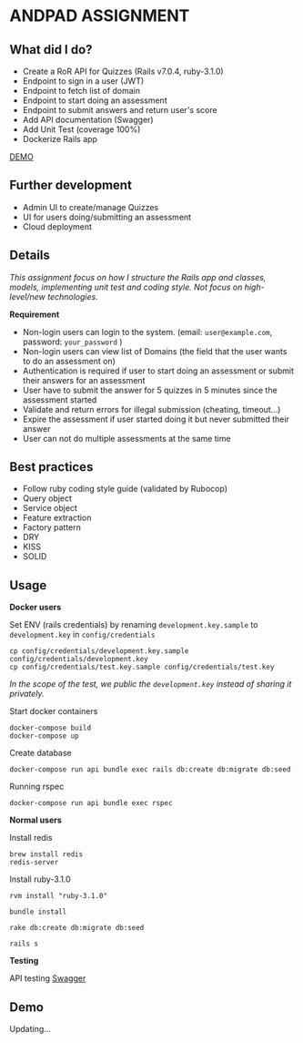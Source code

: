 # ANDPAD ASSIGNMENT

## What did I do?
- Create a RoR API for Quizzes (Rails v7.0.4, ruby-3.1.0)
- Endpoint to sign in a user (JWT)
- Endpoint to fetch list of domain
- Endpoint to start doing an assessment
- Endpoint to submit answers and return user's score
- Add API documentation (Swagger)
- Add Unit Test (coverage 100%)
- Dockerize Rails app

[DEMO](#demo)

## Further development
- Admin UI to create/manage Quizzes
- UI for users doing/submitting an assessment
- Cloud deployment

## Details

*This assignment focus on how I structure the Rails app and classes, models, implementing unit test and coding style. Not focus on high-level/new technologies.*

**Requirement**
- Non-login users can login to the system. (email: `user@example.com`, password: `your_password` )
- Non-login users can view list of Domains (the field that the user wants to do an assessment on)
- Authentication is required if user to start doing an assessment or submit their answers for an assessment
- User have to submit the answer for 5 quizzes in 5 minutes since the assessment started
- Validate and return errors for illegal submission (cheating, timeout...)
- Expire the assessment if user started doing it but never submitted their answer
- User can not do multiple assessments at the same time

## Best practices
- Follow ruby coding style guide (validated by Rubocop)
- Query object
- Service object
- Feature extraction
- Factory pattern
- DRY
- KISS
- SOLID


## Usage
**Docker users**

Set ENV (rails credentials) by renaming `development.key.sample` to `development.key` in `config/credentials`
```
cp config/credentials/development.key.sample config/credentials/development.key
cp config/credentials/test.key.sample config/credentials/test.key
```
*In the scope of the test, we public the `development.key` instead of sharing it privately.*

Start docker containers
```
docker-compose build
docker-compose up
```

Create database
```
docker-compose run api bundle exec rails db:create db:migrate db:seed
```

Running rspec
```
docker-compose run api bundle exec rspec
```

**Normal users**

Install redis
```
brew install redis
redis-server
```

Install ruby-3.1.0
```
rvm install "ruby-3.1.0"
```

```
bundle install
```

```
rake db:create db:migrate db:seed
```

```
rails s
```

**Testing**

API testing [Swagger](http://localhost:3000/api-docs/index.html)

## Demo
Updating...

